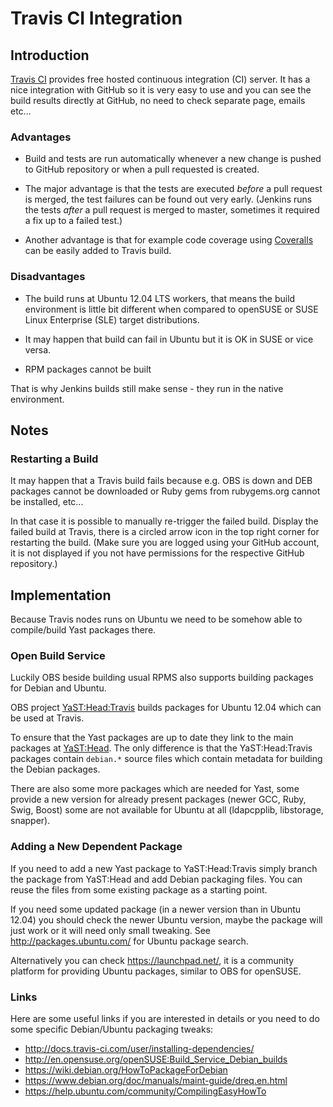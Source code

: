 # Travis CI Integration


## Introduction

[Travis CI](https://travis-ci.org/) provides free hosted continuous integration
(CI) server. It has a nice integration with GitHub so it is very easy to
use and you can see the build results directly at GitHub, no need to check separate
page, emails etc...


### Advantages

- Build and tests are run automatically whenever a new change is pushed to GitHub
  repository or when a pull requested is created.

- The major advantage is that the tests are executed *before* a pull request
  is merged, the test failures can be found out very early. (Jenkins runs the tests
  *after* a pull request is merged to master, sometimes it required a fix up to
  a failed test.)

- Another advantage is that for example code coverage using
  [Coveralls](https://coveralls.io/) can be easily added to Travis build.

### Disadvantages

- The build runs at Ubuntu 12.04 LTS workers, that means the build environment
  is little bit different when compared to openSUSE or SUSE Linux Enterprise (SLE)
  target distributions.

- It may happen that build can fail in Ubuntu but it is OK in SUSE or vice versa.

- RPM packages cannot be built

That is why Jenkins builds still make sense - they run in the native environment.

## Notes

### Restarting a Build

It may happen that a Travis build fails because e.g. OBS is down and DEB packages cannot be
downloaded or Ruby gems from rubygems.org cannot be installed, etc...

In that case it is possible to manually re-trigger the failed build. Display the failed
build at Travis, there is a circled arrow icon in the top right corner for restarting the build.
(Make sure you are logged using your GitHub account, it is not displayed if you not have
permissions for the respective GitHub repository.)


## Implementation

Because Travis nodes runs on Ubuntu we need to be somehow able to compile/build Yast packages there.


### Open Build Service

Luckily OBS beside building usual RPMS also supports building packages for Debian and Ubuntu.

OBS project [YaST:Head:Travis](https://build.opensuse.org/project/monitor/YaST:Head:Travis)
builds packages for Ubuntu 12.04 which can be used at Travis.

To ensure that the Yast packages are up to date they link to the main packages at
[YaST:Head](https://build.opensuse.org/project/monitor/YaST:Head). The only difference
is that the YaST:Head:Travis packages contain `debian.*` source files which contain
metadata for building the Debian packages.

There are also some more packages which are needed for Yast, some provide a new version
for already present packages (newer GCC, Ruby, Swig, Boost) some are not available
for Ubuntu at all (ldapcpplib, libstorage, snapper).


### Adding a New Dependent Package

If you need to add a new Yast package to YaST:Head:Travis simply branch the package
from YaST:Head and add Debian packaging files. You can reuse the files from some
existing package as a starting point.

If you need some updated package (in a newer version than in Ubuntu 12.04) you should check
the newer Ubuntu version, maybe the package will just work or it will need only small
tweaking. See http://packages.ubuntu.com/ for Ubuntu package search.

Alternatively you can check https://launchpad.net/, it is a community platform for providing
Ubuntu packages, similar to OBS for openSUSE.


### Links

Here are some useful links if you are interested in details or you need to do
some specific Debian/Ubuntu packaging tweaks:

- http://docs.travis-ci.com/user/installing-dependencies/
- http://en.opensuse.org/openSUSE:Build_Service_Debian_builds
- https://wiki.debian.org/HowToPackageForDebian
- https://www.debian.org/doc/manuals/maint-guide/dreq.en.html
- https://help.ubuntu.com/community/CompilingEasyHowTo


